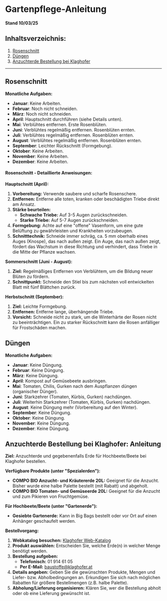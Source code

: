 # Gartenpflege-Anleitung
**Stand 10/03/25**

## Inhaltsverzeichnis:

1.  [Rosenschnitt](#rosenschnitt)
2.  [Düngen](#duengen)
3.  [Anzuchterde Bestellung bei Klaghofer](#anzuchterde-bestellung)

---

## Rosenschnitt

**Monatliche Aufgaben:**

*   **Januar**: Keine Arbeiten.
*   **Februar**: Noch nicht schneiden.
*   **März**: Noch nicht schneiden.
*   **April**: Hauptschnitt durchführen (siehe Details unten).
*   **Mai**: Verblühtes entfernen. Erste Rosenblüten.
*   **Juni**: Verblühtes regelmäßig entfernen. Rosenblüten ernten.
*   **Juli**: Verblühtes regelmäßig entfernen. Rosenblüten ernten.
*   **August**: Verblühtes regelmäßig entfernen. Rosenblüten ernten.
*   **September**: Leichter Rückschnitt (Formgebung).
*   **Oktober**: Keine Arbeiten.
*   **November**: Keine Arbeiten.
*   **Dezember**: Keine Arbeiten.

#### Rosenschnitt - Detaillierte Anweisungen:

**Hauptschnitt (April):**

1.  **Vorbereitung:** Verwende saubere und scharfe Rosenschere.
2.  **Entfernen:** Entferne alle toten, kranken oder beschädigten Triebe direkt am Ansatz.
3.  **Stärke beurteilen:**
    *   **Schwache Triebe:** Auf 3-5 Augen zurückschneiden.
    *   **Starke Triebe:** Auf 5-7 Augen zurückschneiden.
4.  **Formgebung:** Achte auf eine "offene" Vasenform, um eine gute Belüftung zu gewährleisten und Krankheiten vorzubeugen.
5.  **Schnitttechnik:** Schneide immer schräg, ca. 5 mm oberhalb eines Auges (Knospe), das nach außen zeigt.  Ein Auge, das nach außen zeigt, fördert das Wachstum in diese Richtung und verhindert, dass Triebe in die Mitte der Pflanze wachsen.

**Sommerschnitt (Juni - August):**

1.  **Ziel:** Regelmäßiges Entfernen von Verblühtem, um die Bildung neuer Blüten zu fördern.
2.  **Schnittpunkt:** Schneide den Stiel bis zum nächsten voll entwickelten Blatt mit fünf Blättchen zurück.

**Herbstschnitt (September):**

1.  **Ziel:** Leichte Formgebung.
2.  **Entfernen:** Entferne lange, überhängende Triebe.
3.  **Vorsicht:** Schneide nicht zu stark, um die Winterhärte der Rosen nicht zu beeinträchtigen. Ein zu starker Rückschnitt kann die Rosen anfälliger für Frostschäden machen.

## Düngen

**Monatliche Aufgaben:**

*   **Januar**: Keine Düngung.
*   **Februar**: Keine Düngung.
*   **März**: Keine Düngung.
*   **April**: Kompost auf Gemüsebeete ausbringen.
*   **Mai**: Tomaten, Chilis, Gurken nach dem Auspflanzen düngen (organischer Dünger).
*   **Juni**: Starkzehrer (Tomaten, Kürbis, Gurken) nachdüngen.
*   **Juli**: Weiterhin Starkzehrer (Tomaten, Kürbis, Gurken) nachdüngen.
*   **August**: Keine Düngung mehr (Vorbereitung auf den Winter).
*   **September**: Keine Düngung.
*   **Oktober**: Keine Düngung.
*   **November**: Keine Düngung.
*   **Dezember**: Keine Düngung.

## <a name="anzuchterde-bestellung"></a>Anzuchterde Bestellung bei Klaghofer: Anleitung

**Ziel:** Anzuchterde und gegebenenfalls Erde für Hochbeete/Beete bei Klaghofer bestellen.

**Verfügbare Produkte (unter "Spezialerden"):**

*   **COMPO BIO Anzucht- und Kräutererde 20L:** Geeignet für die Anzucht. Bisher wurde eine halbe Palette bestellt (mit Rabatt) und abgeholt.
*   **COMPO BIO Tomaten- und Gemüseerde 20L:** Geeignet für die Anzucht und zum Pikieren von Fruchtgemüse.

**Für Hochbeete/Beete (unter "Gartenerde"):**

*   **Gesiebte Gartenerde:** Kann in Big Bags bestellt oder vor Ort auf einen Anhänger geschaufelt werden.

**Bestellvorgang:**

1.  **Webkatalog besuchen:** [Klaghofer Web-Katalog](https://klaghofer.com/webkatalog/gartenbedarf/erden.html)
2.  **Produkt auswählen:** Entscheiden Sie, welche Erde(n) in welcher Menge benötigt werden.
3.  **Bestellung aufgeben:**
    *   **Telefonisch:** 01 914 61 05
    *   **Per E-Mail:** baustoffe@klaghofer.at
4.  **Details angeben:** Geben Sie die gewünschten Produkte, Mengen und Liefer- bzw. Abholbedingungen an.  Erkundigen Sie sich nach möglichen Rabatten für größere Bestellmengen (z.B. halbe Palette).
5.  **Abholung/Lieferung organisieren:** Klären Sie, wer die Bestellung abholt oder ob eine Lieferung gewünscht ist.
